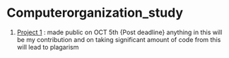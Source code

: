 # Computerorganization_study
1. <a href= "https://github.com/anudeep-17/Computerorganization_study/tree/main/ICSI504_assignment1">Project 1</a> : made public on OCT 5th {Post deadline} anything in this will be my contribution and on taking significant amount of code from this will lead to plagarism
